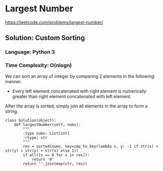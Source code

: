 # Largest Number
https://leetcode.com/problems/largest-number/

## Solution: Custom Sorting
### Language: Python 3
### Time Complexity: O(nlogn)

We can sort an array of integer by comparing 2 elements in the following manner. 

* Every left element concatenated with right element is numerically greater than right element concatenated with left element.

After the array is sorted, simply join all elements in the array to form a string.

```python3
class Solution(object):
    def largestNumber(self, nums):
        """
        :type nums: List[int]
        :rtype: str
        """
        res = sorted(nums, key=cmp_to_key(lambda x, y: -1 if str(x) + str(y) > str(y) + str(x) else 1))
        if all([x == 0 for x in res]):
            return '0'
        return ''.join(map(str, res))
```

